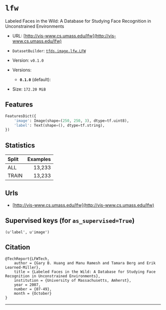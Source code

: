 <div itemscope itemtype="http://schema.org/Dataset">
  <div itemscope itemprop="includedInDataCatalog" itemtype="http://schema.org/DataCatalog">
    <meta itemprop="name" content="TensorFlow Datasets" />
  </div>

  <meta itemprop="name" content="lfw" />
  <meta itemprop="description" content="Labeled Faces in the Wild:&#10;        A Database for Studying Face Recognition in&#10;        Unconstrained Environments&#10;&#10;To use this dataset:&#10;&#10;```python&#10;import tensorflow_datasets as tfds&#10;&#10;ds = tfds.load('lfw', split='train')&#10;for ex in ds.take(4):&#10;  print(ex)&#10;```&#10;&#10;See [the guide](https://www.tensorflow.org/datasets/overview) for more&#10;informations on [tensorflow_datasets](https://www.tensorflow.org/datasets).&#10;&#10;" />
  <meta itemprop="url" content="https://www.tensorflow.org/datasets/catalog/lfw" />
  <meta itemprop="sameAs" content="http://vis-www.cs.umass.edu/lfw" />
  <meta itemprop="citation" content="@TechReport{LFWTech,&#10;    author = {Gary B. Huang and Manu Ramesh and Tamara Berg and Erik Learned-Miller},&#10;    title = {Labeled Faces in the Wild: A Database for Studying Face Recognition in Unconstrained Environments},&#10;    institution = {University of Massachusetts, Amherst},&#10;    year = 2007,&#10;    number = {07-49},&#10;    month = {October}&#10;}&#10;" />
</div>

# `lfw`

Labeled Faces in the Wild: A Database for Studying Face Recognition in
Unconstrained Environments

*   URL: [http://vis-www.cs.umass.edu/lfw](http://vis-www.cs.umass.edu/lfw)
*   `DatasetBuilder`:
    [`tfds.image.lfw.LFW`](https://github.com/tensorflow/datasets/tree/master/tensorflow_datasets/image/lfw.py)
*   Version: `v0.1.0`
*   Versions:

    *   **`0.1.0`** (default):

*   Size: `172.20 MiB`

## Features
```python
FeaturesDict({
    'image': Image(shape=(250, 250, 3), dtype=tf.uint8),
    'label': Text(shape=(), dtype=tf.string),
})
```

## Statistics

Split | Examples
:---- | -------:
ALL   | 13,233
TRAIN | 13,233

## Urls

*   [http://vis-www.cs.umass.edu/lfw](http://vis-www.cs.umass.edu/lfw)

## Supervised keys (for `as_supervised=True`)
`(u'label', u'image')`

## Citation
```
@TechReport{LFWTech,
    author = {Gary B. Huang and Manu Ramesh and Tamara Berg and Erik Learned-Miller},
    title = {Labeled Faces in the Wild: A Database for Studying Face Recognition in Unconstrained Environments},
    institution = {University of Massachusetts, Amherst},
    year = 2007,
    number = {07-49},
    month = {October}
}
```

--------------------------------------------------------------------------------
